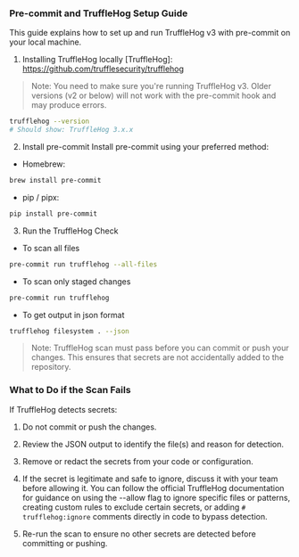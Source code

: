 ### Pre-commit and TruffleHog Setup Guide

This guide explains how to set up and run TruffleHog v3 with pre-commit on your local machine.

1. Installing TruffleHog locally
   \[TruffleHog]: https://github.com/trufflesecurity/trufflehog

> Note: You need to make sure you're running TruffleHog v3.
> Older versions (v2 or below) will not work with the pre-commit hook and may produce errors.

```bash
trufflehog --version
# Should show: TruffleHog 3.x.x
```

2. Install pre-commit
   Install pre-commit using your preferred method:

* Homebrew:

```bash
brew install pre-commit
```

* pip / pipx:

```bash
pip install pre-commit
```

3. Run the TruffleHog Check

* To scan all files

```bash
pre-commit run trufflehog --all-files
```

* To scan only staged changes

```bash
pre-commit run trufflehog
```

* To get output in json format

```bash
trufflehog filesystem . --json
```

> Note: TruffleHog scan must pass before you can commit or push your changes.
> This ensures that secrets are not accidentally added to the repository.

### What to Do if the Scan Fails

If TruffleHog detects secrets:

1. Do not commit or push the changes.

2. Review the JSON output to identify the file(s) and reason for detection.

3. Remove or redact the secrets from your code or configuration.

4. If the secret is legitimate and safe to ignore, discuss it with your team before allowing it.
   You can follow the official TruffleHog documentation for guidance on using the --allow flag to
   ignore specific files or patterns, creating custom rules to exclude certain secrets, or
   adding `# trufflehog:ignore` comments directly in code to bypass detection.

5. Re-run the scan to ensure no other secrets are detected before committing or pushing.
